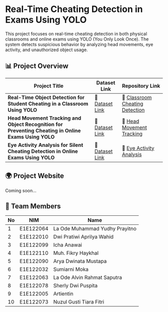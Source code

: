 # Real-Time Cheating Detection in Exams Using YOLO

This project focuses on real-time cheating detection in both physical classrooms and online exams using YOLO (You Only Look Once). The system detects suspicious behavior by analyzing head movements, eye activity, and unauthorized object usage.

## 📊 Project Overview
| Project Title | Dataset Link | Repository Link |
|--------------|-------------|----------------|
| **Real-Time Object Detection for Student Cheating in a Classroom Using YOLO** | 🔗 [Dataset Link]() | 📂 [Classroom Cheating Detection](https://github.com/almiaa/Kel.-1-Deep-Learning/tree/main/Cheating%20Detection%20Yolo/Classroom%20cheating%20detection) |
| **Head Movement Tracking and Object Recognition for Preventing Cheating in Online Exams Using YOLO** | 🔗 [Dataset Link]() | 📂 [Head Movement Tracking](https://github.com/almiaa/Kel.-1-Deep-Learning/tree/main/Cheating%20Detection%20Yolo/Head%20movement%20tracking) |
| **Eye Activity Analysis for Silent Cheating Detection in Online Exams Using YOLO** | 🔗 [Dataset Link]() | 📂 [Eye Activity Analysis](https://github.com/almiaa/Kel.-1-Deep-Learning/tree/main/Cheating%20Detection%20Yolo/Eye%20activity%20analysis) |

## 🌍 Project Website
   Coming soon...

## 👥 Team Members

| No | NIM | Name |
|----|-----------|-------------------------------|
| 1  | E1E122064 | La Ode Muhammad Yudhy Prayitno|
| 2  | E1E122010 | Dwi Pratiwi Aprilya Wahid     |
| 3  | E1E122099 | Icha Anawai                   |
| 4  | E1E122110 | Muh. Fikry Haykhal            |
| 5  | E1E122090 | Arya Dwinata Mustapa          |
| 6  | E1E122032 | Sumiarni Moka                 |
| 7  | E1E122063 | La Ode Alvin Rahmat Saputra   |
| 8  | E1E122078 | Sherly Dwi Puspita            |
| 9  | E1E122005 | Artientin                     |
| 10 | E1E122073 | Nuzul Gusti Tiara Fitri       |

